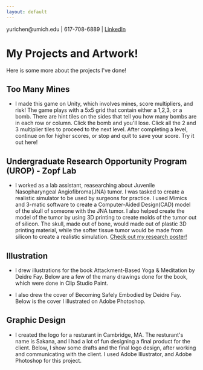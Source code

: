 ```yaml
---
layout: default
---
```

<html><body> 
<p> yurichen@umich.edu | 617-708-6889 | <a href="https://www.linkedin.com/in/yuri-chen-4b4ba61a3/"> LinkedIn </a> </p>
</body></html>
 

<!--Text can be **bold**, _italic_, or ~~strikethrough~~.

[Resume](./another-page.html).
-->

# My Projects and Artwork!

Here is some more about the projects I've done!

<!--
## Header 2


 This is a blockquote following a header.
 When something is important enough, you do it even if the odds are not in your favor.
-->

<!--### Header 3

```js
 Javascript code with syntax highlighting.
var fun = function lang(l) {
  dateformat.i18n = require('./lang/' + l)
  return true;
}
```

```ruby
# Ruby code with syntax highlighting
GitHubPages::Dependencies.gems.each do |gem, version|
  s.add_dependency(gem, "= #{version}")
end
```
-->

<!--
##### Header 5

1.  This is an ordered list following a header.
2.  This is an ordered list following a header.
3.  This is an ordered list following a header.

###### Header 6

| head1        | head two          | three |
|:-------------|:------------------|:------|
| ok           | good swedish fish | nice  |
| out of stock | good and plenty   | nice  |
| ok           | good `oreos`      | hmm   |
| ok           | good `zoute` drop | yumm  |

### There's a horizontal rule below this.

* * *

### Here is an unordered list:

*   Item foo
*   Item bar
*   Item baz
*   Item zip

### And an ordered list:

1.  Item one
1.  Item two
1.  Item three
1.  Item four
-->

## Too Many Mines
- I made this game on Unity, which involves mines, score multipliers, and risk! The game plays with a 5x5 grid that contain either a 1,2,3, or a bomb. There are hint tiles on the sides that tell you how many bombs are in each row or column. Click the bomb and you'll lose. Click all the 2 and 3 multiplier tiles to proceed to the next level. After completing a level, continue on for higher scores, or stop and quit to save your score. Try it out here!

## Undergraduate Research Opportunity Program (UROP) - Zopf Lab
- I worked as a lab assistant, reasearching about Juvenile Nasopharyngeal Angiofibroma(JNA) tumor. I was tasked to create a realistic simulator to be used by surgeons for practice. I used Mimics and 3-matic software to create a Computer-Aided Design(CAD) model of the skull of someone with the JNA tumor. I also helped create the model of the tumor by using 3D printing to create molds of the tumor out of silicon. The skull, made out of bone, would made out of plastic 3D printing material, while the softer tissue tumor would be made from silicon to create a realistic simulation. <a href="https://github.com/yurichen17/yurichen17.github.io/blob/main/updated%20urop%20poster%202020%20(1).pdf" download="UROP-Yuri_Chen">Check out my research poster!</a>

## Illustration
- I drew illustrations for the book Attackment-Based Yoga & Meditation by Deidre Fay. Below are a few of the many drawings done for the book, which were done in Clip Studio Paint.

- I also drew the cover of Becoming Safely Embodied by Deidre Fay. Below is the cover I illustrated on Adobe Photoshop.
  
## Graphic Design
- I created the logo for a resturant in Cambridge, MA. The resturant's name is Sakana, and I had a lot of fun designing a final product for the client. Below, I show some drafts and the final logo design, after working and communicating with the client. I used Adobe Illustrator, and Adobe Photoshop for this project.

<!--
  
  - level 2 item
    - level 3 item
    - level 3 item
- level 1 item
  - level 2 item
  - level 2 item
  - level 2 item
- level 1 item
  - level 2 item
  - level 2 item
- level 1 item

### Small image

![Octocat](https://github.githubassets.com/images/icons/emoji/octocat.png)

### Large image

![Branching](https://guides.github.com/activities/hello-world/branching.png)


### Definition lists can be used with HTML syntax.

<dl>
<dt>Name</dt>
<dd>Godzilla</dd>
<dt>Born</dt>
<dd>1952</dd>
<dt>Birthplace</dt>
<dd>Japan</dd>
<dt>Color</dt>
<dd>Green</dd>
</dl>

```
Long, single-line code blocks should not wrap. They should horizontally scroll if they are too long. This line should be long enough to demonstrate this.
```

```
The final element.
```
-->



